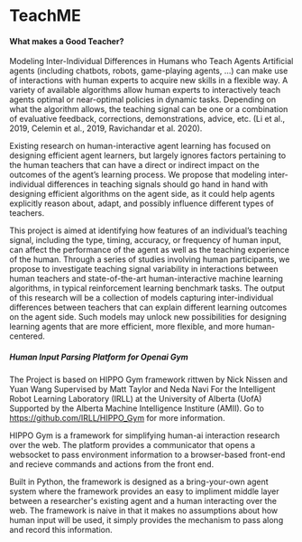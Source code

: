 # TeachME
#### What makes a Good Teacher?
Modeling Inter-Individual Differences in Humans who Teach Agents Artificial agents (including chatbots, robots, game-playing agents, …) can make use of  interactions with human experts to acquire new skills in a flexible way. A variety of available  algorithms allow human experts to interactively teach agents optimal or near-optimal policies in  dynamic tasks. Depending on what the algorithm allows, the teaching signal can be one or a  combination of evaluative feedback, corrections, demonstrations, advice, etc. (Li et al., 2019,  Celemin et al., 2019, Ravichandar et al. 2020).

Existing research on human-interactive agent learning has focused on designing efficient  agent learners, but largely ignores factors pertaining to the human teachers that can have a direct  or indirect impact on the outcomes of the agent’s learning process. We propose that modeling  inter-individual differences in teaching signals should go hand in hand with designing efficient  algorithms on the agent side, as it could help agents explicitly reason about, adapt, and possibly  influence different types of teachers.

This project is aimed at identifying how features of an individual’s teaching signal, including  the type, timing, accuracy, or frequency of human input, can affect the performance of the agent  as well as the teaching experience of the human. Through a series of studies involving human  participants, we propose to investigate teaching signal variability in interactions between human  teachers and state-of-the-art human-interactive machine learning algorithms, in typical  reinforcement learning benchmark tasks. The output of this research will be a collection of models  capturing inter-individual differences between teachers that can explain different learning  outcomes on the agent side. Such models may unlock new possibilities for designing learning  agents that are more efficient, more flexible, and more human-centered.




##### Human Input Parsing Platform for Openai Gym
The Project is based on HIPPO Gym framework rittwen by Nick Nissen and Yuan Wang Supervised by Matt Taylor and Neda Navi For the Intelligent Robot Learning Laboratory (IRLL) at the University of Alberta (UofA) Supported by the Alberta Machine Intelligence Institure (AMII). Go to https://github.com/IRLL/HIPPO_Gym for more information.


HIPPO Gym is a framework for simplifying human-ai interaction research over the web.
The platform provides a communicator that opens a websocket to pass environment information to a browser-based front-end and recieve commands and actions from the front end. 

Built in Python, the framework is designed as a bring-your-own agent system where the framework provides an easy to impliment middle layer between a researcher's existing agent and a human interacting over the web. The framework is naive in that it makes no assumptions about how human input will be used, it simply provides the mechanism to pass along and record this information.

